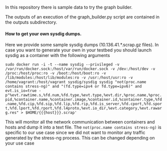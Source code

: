 In this repository there is sample data to try the graph builder. 

The outputs of an execution of the graph_builder.py script are contained in the outputs subdirectory.  

#### How to get your own sysdig dumps.

Here we provide some sample sysdig dumps (10.136.41.*.scrap.gz files). In case you want to generate your own in your testbed you should launch sysdig as a container with the following arguments

`sudo docker run -i -t --name sysdig --privileged -v /var/run/docker.sock:/host/var/run/docker.sock -v /dev:/host/dev -v /proc:/host/proc:ro -v /boot:/host/boot:ro -v /lib/modules:/host/lib/modules:ro -v /usr:/host/usr:ro -v /home/vagrant:/host/vagrant sysdig/sysdig sysdig "not(proc.name contains stress-ng)" and "(fd.type=ipv4 or fd.type=ipv6)" and evt.is_io=true -p"%evt.rawtime.s,%fd.num,%fd.type,%evt.type,%evt.dir,%proc.name,%proc.pid,%container.name,%container.image,%container.id,%container.type,%fd.name,%fd.cip,%fd.sip,%fd.lip,%fd.rip,%fd.is_server,%fd.cport,%fd.sport,%fd.lport,%fd.rport,%fd.l4proto,%evt.io_dir,%evt.category,%evt.rawarg.res" > $HOME/{{{host}}}.scrap'`     

This will monitor all the network communication between containers and hosts and dump it into a text file. The `not(proc.name contains stress-ng)` is specific to our use case since we did not want to monitor any traffic generated by the stress-ng process. This can be changed depending on your use case  